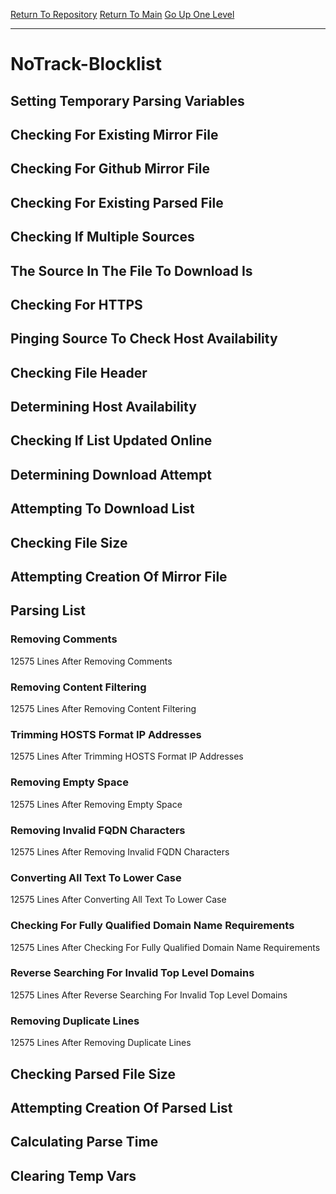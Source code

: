 [Return To Repository](https://github.com/deathbybandaid/piholeparser/)
[Return To Main](https://github.com/deathbybandaid/piholeparser/blob/master/RecentRunLogs/Mainlog.md)
[Go Up One Level](https://github.com/deathbybandaid/piholeparser/blob/master/RecentRunLogs/TopLevelScripts/30-Processing-Blacklists.md)
____________________________________
# NoTrack-Blocklist
## Setting Temporary Parsing Variables
## Checking For Existing Mirror File
## Checking For Github Mirror File
## Checking For Existing Parsed File
## Checking If Multiple Sources
## The Source In The File To Download Is
## Checking For HTTPS
## Pinging Source To Check Host Availability
## Checking File Header
## Determining Host Availability
## Checking If List Updated Online
## Determining Download Attempt
## Attempting To Download List
## Checking File Size
## Attempting Creation Of Mirror File
## Parsing List
### Removing Comments
12575 Lines After Removing Comments
### Removing Content Filtering
12575 Lines After Removing Content Filtering
### Trimming HOSTS Format IP Addresses
12575 Lines After Trimming HOSTS Format IP Addresses
### Removing Empty Space
12575 Lines After Removing Empty Space
### Removing Invalid FQDN Characters
12575 Lines After Removing Invalid FQDN Characters
### Converting All Text To Lower Case
12575 Lines After Converting All Text To Lower Case
### Checking For Fully Qualified Domain Name Requirements
12575 Lines After Checking For Fully Qualified Domain Name Requirements
### Reverse Searching For Invalid Top Level Domains
12575 Lines After Reverse Searching For Invalid Top Level Domains
### Removing Duplicate Lines
12575 Lines After Removing Duplicate Lines
## Checking Parsed File Size
## Attempting Creation Of Parsed List
## Calculating Parse Time
## Clearing Temp Vars
